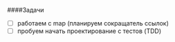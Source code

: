 ####Задачи

- [ ] работаем с map (планируем сокращатель ссылок)
- [ ] пробуем начать проектирование с тестов (TDD)
